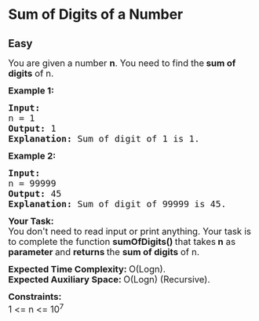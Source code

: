 # Sum of Digits of a Number
## Easy
<div class="problem-statement">
                <p></p><p><span style="font-size:18px">You are given a number <strong>n</strong>. You need to find the<strong> sum of digits</strong> of n.</span></p>

<p><span style="font-size:18px"><strong>Example 1:</strong></span></p>

<pre><span style="font-size:18px"><strong>Input:
</strong>n = 1
<strong>Output: </strong>1
<strong>Explanation: </strong>Sum of digit of 1 is 1.</span></pre>

<p><span style="font-size:18px"><strong>Example 2:</strong></span></p>

<pre><span style="font-size:18px"><strong>Input:
</strong>n = 99999
<strong>Output: </strong>45
<strong>Explanation: </strong>Sum of digit of 99999 is 45.</span></pre>

<p><span style="font-size:18px"><strong>Your Task:</strong><br>
You don't need to read input or print anything. Your task is to complete the function</span><span style="font-size:18px"> <strong>sumOfDigits()&nbsp;</strong>that takes<strong> n</strong> as <strong>parameter </strong>and <strong>returns </strong>the <strong>sum of digits</strong> of n.</span></p>

<p><span style="font-size:18px"><strong>Expected Time Complexity:&nbsp;</strong>O(Logn).<br>
<strong>Expected Auxiliary Space:&nbsp;</strong>O(Logn) (Recursive).</span></p>

<p><strong><span style="font-size:18px">Constraints: </span></strong><br>
<span style="font-size:18px">1 &lt;= n &lt;= 10<sup>7</sup></span></p>
 <p></p>
            </div>